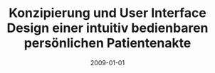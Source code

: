 ---
abstract: ''
authors:
- Florian Mayrhuber
date: '2009-01-01'
featured: false
links:
- name: Publik
  url: https://publik.tuwien.ac.at/showentry.php?ID=183672&lang=1
publication_types:
- '7'
publishDate: '2009-01-01'
title: Konzipierung und User Interface Design einer intuitiv bedienbaren persönlichen
  Patientenakte
url_pdf: ''
---
